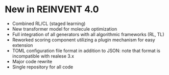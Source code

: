 New in REINVENT 4.0
===================

* Combined RL/CL (staged learning)
* New transformer model for molecule optimization
* Full integration of all generators with all algorithmic frameworks (RL, TL)
* Reworked scoring component utilizing a plugin mechanism for easy extension
* TOML configuration file format in addition to JSON: note that format is incompatible with realese 3.x
* Major code rewrite
* Single repository for all code
